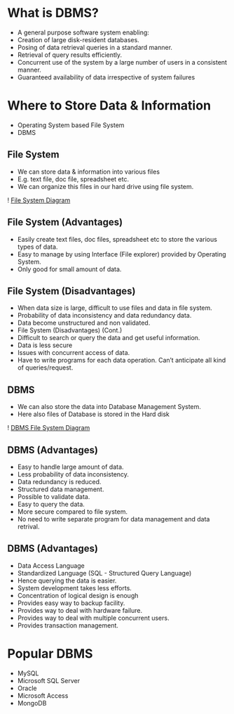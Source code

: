# What is DBMS?
* A general purpose software system enabling:
* Creation of large disk-resident databases.
* Posing of data retrieval queries in a standard manner.
* Retrieval of query results efficiently.
* Concurrent use of the system by a large number of users in a consistent manner.
* Guaranteed availability of data irrespective of system failures

# Where to Store Data & Information
* Operating System based File System
* DBMS

## File System
* We can store data & information into various files
* E.g. text file, doc file, spreadsheet etc.
* We can organize this files in our hard drive using file system.

! [File System Diagram](https://github.com/spmakwana/Database-Management-System/blob/65d080cd82921144bceae706fa0736b38b25b7c2/assests/images/file%20system.png)

## File System (Advantages)
* Easily create text files, doc files, spreadsheet etc to store the various types of data.
* Easy to manage by using Interface (File explorer) provided by Operating System. 
* Only good for small amount of data.

## File System (Disadvantages)
* When data size is large, difficult to use files and data in file system.
* Probability of data inconsistency and data redundancy data.
* Data become unstructured and non validated.
* File System (Disadvantages) (Cont.)
* Difficult to search or query the data and get useful information.
* Data is less secure
* Issues with concurrent access of data.
* Have to write programs for each data operation. Can’t anticipate all kind of queries/request.

## DBMS
* We can also store the data into Database Management System.
* Here also files of Database is stored in the Hard disk

! [DBMS File System Diagram](https://github.com/spmakwana/Database-Management-System/blob/65d080cd82921144bceae706fa0736b38b25b7c2/assests/images/file%20system%20dbms.png)

## DBMS (Advantages)
* Easy to handle large amount of data.
* Less probability of data inconsistency.
* Data redundancy is reduced.
* Structured data management.
* Possible to validate data.
* Easy to query the data.
* More secure compared to file system.
* No need to write separate program for data management and data retrival.

## DBMS (Advantages)
* Data Access Language
* Standardized Language (SQL - Structured Query Language)
* Hence querying the data is easier.
* System development takes less efforts.
* Concentration of logical design is enough
* Provides easy way to backup facility.
* Provides way to deal with hardware failure.
* Provides way to deal with multiple concurrent users.
* Provides transaction management.

# Popular DBMS
* MySQL
* Microsoft SQL Server
* Oracle
* Microsoft Access
* MongoDB
